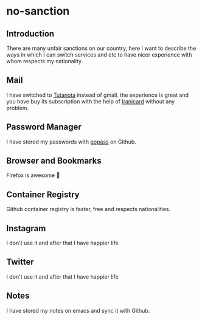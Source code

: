 # no-sanction

## Introduction

There are many unfair sanctions on our country, here I want to describe the ways in which I can switch services and etc to have nicer experience with whom respects my nationality.

## Mail
I have switched to [Tutanota](https://mail.tutanota.com/) instead of gmail. the experience is great and you have buy its subscription with the help of [Iranicard](https://www.iranicard.ir/) without any problem.

## Password Manager
I have stored my passwords with [gopass](https://github.com/gopasspw/gopass) on Github.

## Browser and Bookmarks
Firefox is awesome 💃

## Container Registry
Github container registry is faster, free and respects nationalities.

## Instagram
I don't use it and after that I have happier life

## Twitter
I don't use it and after that I have happier life

## Notes
I have stored my notes on emacs and sync it with Github.

